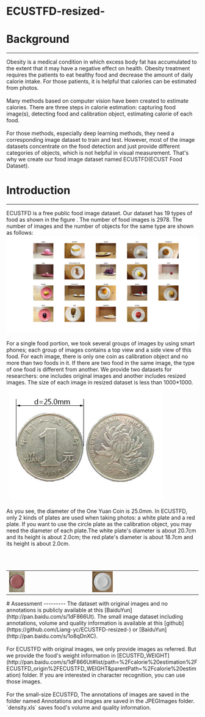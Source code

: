 # ECUSTFD-resized-
# Background
------
Obesity is a medical condition in which excess body fat has accumulated to the extent that it may have a negative effect on health.  Obesity treatment requires the patients to eat healthy food and decrease the amount of daily calorie intake. For those patients, it is helpful that calories can be estimated from photos.
<br><br>
    Many methods based on computer vision have been created to estimate calories. There are three steps in calorie estimation: capturing food image(s), detecting food and calibration object, estimating calorie of each food.
<br><br>
    For those methods, especially deep learning methods, they need a corresponding image dataset to train and test. However, most of the image datasets concentrate on the food detection and just provide different categories of objects, which is not helpful in visual measurement. That's why we create our food image dataset named ECUSTFD(ECUST Food Dataset).
# Introduction
------
ECUSTFD is a free public food image dataset. Our dataset has 19 types of food as shown in the figure . The number of food images is 2978. The number of images and the number of objects for the same type are shown as follows:
![food samples](https://github.com/Liang-yc/images4readme/blob/master/food_sample.jpg)
<br><br>
    For a single food portion, we took several groups of images by using smart phones; each group of images contains a top view and a side view of this food. For each image, there is only one coin as calibration object and no more than two foods in it. If there are two food in the same image, the type of one food is different from another. We provide two datasets for researchers: one includes original images and another includes resized images. The size of each image in resized dataset is less than 1000*1000.<br> 
![coin](https://github.com/Liang-yc/images4readme/blob/master/coin%20sides.jpg)
<br><br>
    As you see, the diameter of the One Yuan Coin is 25.0mm. In ECUSTFD, only 2 kinds of plates are used when taking photos: a white plate and a red plate. If you want to use the circle plate as the calibration object, you may need the diameter of each plate.The white plate's diameter is about 20.7cm and its height is about 2.0cm; the red plate's diameter is about 18.7cm and its height is about 2.0cm.
<br><br>
<table>
        <tr>
            <td><a href=""><img style="max-width: 20%;max-height:20%;" alt="" src="https://github.com/Liang-yc/images4readme/blob/master/red_plate.JPG" ></a></td>
            <td><a href=""><img style="max-width: 20%;max-height:20%;" alt="" src="https://github.com/Liang-yc/images4readme/blob/master/white_plate.JPG" ></a></td>
        </tr>
</table>
# Assessment
---------
The dataset with original images and no annotations is publicly available at this [BaiduYun](http://pan.baidu.com/s/1dF866Ut). The small image dataset including annotations, volume and quality information is available at this [github](https://github.com/Liang-yc/ECUSTFD-resized-) or [BaiduYun](http://pan.baidu.com/s/1o8qDnXC). 
<br><br>
    For ECUSTFD with original images, we only provide images as referred. But we provide the food's weight information in [ECUSTFD_WEIGHT](http://pan.baidu.com/s/1dF866Ut#list/path=%2Fcalorie%20estimation%2FECUSTFD_origin%2FECUSTFD_WEIGHT&parentPath=%2Fcalorie%20estimation) folder. If you are interested in character recognition, you can use those images. 
<br><br>
    For the small-size ECUSTFD, The annotations of images are saved in the folder named Annotations and images are saved in the JPEGImages folder. `density.xls` saves food's volume and quality information.

